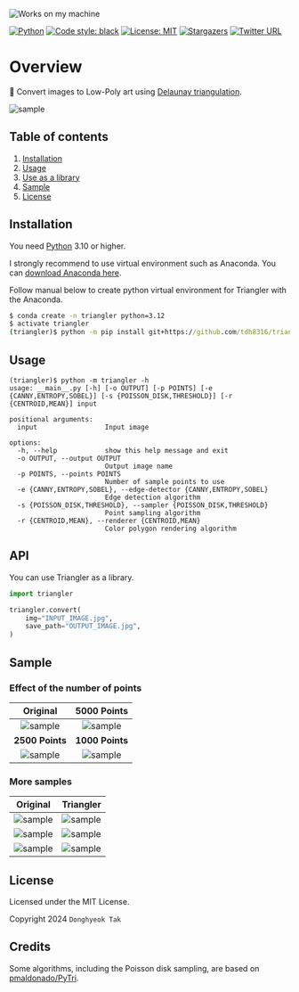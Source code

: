 ![Works on my machine](https://img.shields.io/badge/works-on%20my%20machine-green)

[![Python](https://img.shields.io/badge/Python-%203.10-blue.svg)](https://www.python.org/downloads/)
[![Code style: black](https://img.shields.io/badge/code%20style-black-000000.svg)](https://github.com/psf/black)
[![License: MIT](https://img.shields.io/badge/License-MIT-green.svg)](https://opensource.org/licenses/MIT)
[![Stargazers](https://img.shields.io/github/stars/tdh8316/triangler.svg)](https://github.com/tdh8316/triangler/stargazers)
[![Twitter URL](https://img.shields.io/twitter/url?style=social&url=https%3A%2F%2Fgithub.com%2Ftdh8316%2Ftriangler)](https://twitter.com/intent/tweet?text=Convert%20images%20to%20Low-Poly%20art:&url=https%3A%2F%2Fgithub.com%2Ftdh8316%2Ftriangler)

# Overview

📐 Convert images to Low-Poly art using [Delaunay triangulation](https://en.wikipedia.org/wiki/Delaunay_triangulation).

![sample](./docs/m_tri3.jpg)

## Table of contents

1. [Installation](#installation)
2. [Usage](#usage)
3. [Use as a library](#api)
4. [Sample](#sample)
5. [License](#license)

## Installation

You need [Python](https://www.python.org/) 3.10 or higher.

I strongly recommend to use virtual environment such as Anaconda.
You can [download Anaconda here](https://www.anaconda.com/distribution/#download-section).

Follow manual below to create python virtual environment for Triangler with the Anaconda.

```cmd
$ conda create -n triangler python=3.12
$ activate triangler
(triangler)$ python -m pip install git+https://github.com/tdh8316/triangler/
```

## Usage

```
(triangler)$ python -m triangler -h
usage: __main__.py [-h] [-o OUTPUT] [-p POINTS] [-e {CANNY,ENTROPY,SOBEL}] [-s {POISSON_DISK,THRESHOLD}] [-r {CENTROID,MEAN}] input

positional arguments:
  input                 Input image

options:
  -h, --help            show this help message and exit
  -o OUTPUT, --output OUTPUT
                        Output image name
  -p POINTS, --points POINTS
                        Number of sample points to use
  -e {CANNY,ENTROPY,SOBEL}, --edge-detector {CANNY,ENTROPY,SOBEL}
                        Edge detection algorithm
  -s {POISSON_DISK,THRESHOLD}, --sampler {POISSON_DISK,THRESHOLD}
                        Point sampling algorithm
  -r {CENTROID,MEAN}, --renderer {CENTROID,MEAN}
                        Color polygon rendering algorithm
```

## API

You can use Triangler as a library.

```python
import triangler

triangler.convert(
    img="INPUT_IMAGE.jpg",
    save_path="OUTPUT_IMAGE.jpg",
)
```

## Sample

### Effect of the number of points

|           Original           |         5000 Points          |
|:----------------------------:|:----------------------------:|
|   ![sample](./docs/m.jpg)    | ![sample](./docs/m_tri.jpg)  |
|       **2500 Points**        |       **1000 Points**        |
| ![sample](./docs/m_tri2.jpg) | ![sample](./docs/m_tri3.jpg) |

### More samples

| Original                     | Triangler                        |
|------------------------------|----------------------------------|
| ![sample](./docs/birds.jpg)  | ![sample](./docs/birds_tri.jpg)  |
| ![sample](./docs/yeji2.jpg)  | ![sample](./docs/yeji2_tri.jpg)  |
| ![sample](./docs/parrot.jpg) | ![sample](./docs/parrot_tri.jpg) |

## License

Licensed under the MIT License.

Copyright 2024 `Donghyeok Tak`

## Credits

Some algorithms, including the Poisson disk sampling, are based
on [pmaldonado/PyTri](https://github.com/pmaldonado/PyTri).
